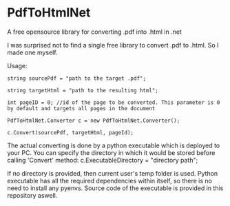 # PdfToHtmlNet
A free opensource library for converting .pdf into .html in .net

I was surprised not to find a single free library to convert .pdf to .html. So I made one myself.

Usage:
```
string sourcePdf = "path to the target .pdf";

string targetHtml = "path to the resulting html";

int pageID = 0; //id of the page to be converted. This parameter is 0 by default and targets all pages in the document

PdfToHtmlNet.Converter c = new PdfToHtmlNet.Converter();

c.Convert(sourcePdf, targetHtml, pageId);
```


The actual converting is done by a python executable which is deployed to your PC. You can specify the directory in which it would be stored before calling 'Convert' method:
c.ExecutableDirectory = "directory path";

If no directory is provided, then current user's temp folder is used. Python executable has all the required dependencies within itself, so there is no need to install any pyenvs.
Source code of the executable is provided in this repository aswell.
